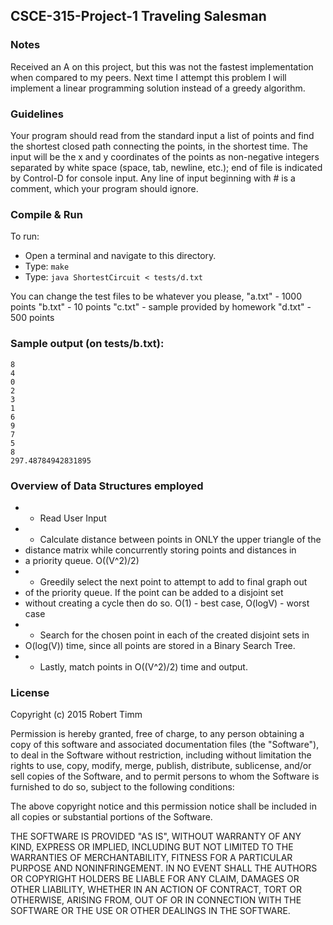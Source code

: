 ## CSCE-315-Project-1 Traveling Salesman

### Notes
Received an A on this project, but this was not the fastest implementation when compared to my peers. Next time I attempt this problem I will implement a linear programming solution instead of a greedy algorithm. 

### Guidelines
Your program should read from the standard input a list of points
and find the shortest closed path connecting the points, in the shortest time.
The input will be the x and y coordinates of the points as non-negative
integers separated by white space (space, tab, newline, etc.); end of file is 
indicated by Control-D for console input.  Any line of input beginning with # 
is a comment, which your program should ignore.

### Compile & Run
To run: 
 - Open a terminal and navigate to this directory.
 - Type: `make`
 - Type: `java ShortestCircuit < tests/d.txt`

You can change the test files to be whatever you please,
"a.txt" - 1000 points
"b.txt" - 10 points
"c.txt" - sample provided by homework
"d.txt" - 500 points

### Sample output (on tests/b.txt):
```
8
4
0
2
3
1
6
9
7
5
8
297.48784942831895
```

### Overview of Data Structures employed
 * - Read User Input
 * - Calculate distance between points in ONLY the upper triangle of the
 *    distance matrix while concurrently storing points and distances in
 *    a priority queue. O((V^2)/2)
 * - Greedily select the next point to attempt to add to final graph out 
 *    of the priority queue. If the point can be added to a disjoint set
 *    without creating a cycle then do so. O(1) - best case, O(logV) - worst case
 * - Search for the chosen point in each of the created disjoint sets in 
 *    O(log(V)) time, since all points are stored in a Binary Search Tree.
 * - Lastly, match points in O((V^2)/2) time and output. 

### License
Copyright (c) 2015 Robert Timm

Permission is hereby granted, free of charge, to any person obtaining a copy of this software and associated documentation files (the "Software"), to deal in the Software without restriction, including without limitation the rights to use, copy, modify, merge, publish, distribute, sublicense, and/or sell copies of the Software, and to permit persons to whom the Software is furnished to do so, subject to the following conditions:

The above copyright notice and this permission notice shall be included in all copies or substantial portions of the Software.

THE SOFTWARE IS PROVIDED "AS IS", WITHOUT WARRANTY OF ANY KIND, EXPRESS OR IMPLIED, INCLUDING BUT NOT LIMITED TO THE WARRANTIES OF MERCHANTABILITY, FITNESS FOR A PARTICULAR PURPOSE AND NONINFRINGEMENT. IN NO EVENT SHALL THE AUTHORS OR COPYRIGHT HOLDERS BE LIABLE FOR ANY CLAIM, DAMAGES OR OTHER LIABILITY, WHETHER IN AN ACTION OF CONTRACT, TORT OR OTHERWISE, ARISING FROM, OUT OF OR IN CONNECTION WITH THE SOFTWARE OR THE USE OR OTHER DEALINGS IN THE SOFTWARE.
